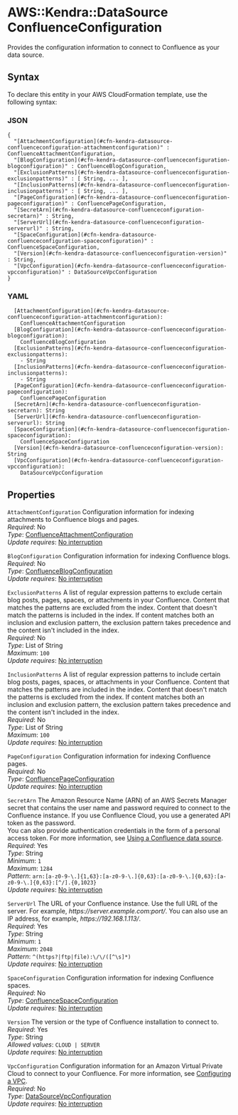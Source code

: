 # AWS::Kendra::DataSource ConfluenceConfiguration<a name="aws-properties-kendra-datasource-confluenceconfiguration"></a>

Provides the configuration information to connect to Confluence as your data source\.

## Syntax<a name="aws-properties-kendra-datasource-confluenceconfiguration-syntax"></a>

To declare this entity in your AWS CloudFormation template, use the following syntax:

### JSON<a name="aws-properties-kendra-datasource-confluenceconfiguration-syntax.json"></a>

```
{
  "[AttachmentConfiguration](#cfn-kendra-datasource-confluenceconfiguration-attachmentconfiguration)" : ConfluenceAttachmentConfiguration,
  "[BlogConfiguration](#cfn-kendra-datasource-confluenceconfiguration-blogconfiguration)" : ConfluenceBlogConfiguration,
  "[ExclusionPatterns](#cfn-kendra-datasource-confluenceconfiguration-exclusionpatterns)" : [ String, ... ],
  "[InclusionPatterns](#cfn-kendra-datasource-confluenceconfiguration-inclusionpatterns)" : [ String, ... ],
  "[PageConfiguration](#cfn-kendra-datasource-confluenceconfiguration-pageconfiguration)" : ConfluencePageConfiguration,
  "[SecretArn](#cfn-kendra-datasource-confluenceconfiguration-secretarn)" : String,
  "[ServerUrl](#cfn-kendra-datasource-confluenceconfiguration-serverurl)" : String,
  "[SpaceConfiguration](#cfn-kendra-datasource-confluenceconfiguration-spaceconfiguration)" : ConfluenceSpaceConfiguration,
  "[Version](#cfn-kendra-datasource-confluenceconfiguration-version)" : String,
  "[VpcConfiguration](#cfn-kendra-datasource-confluenceconfiguration-vpcconfiguration)" : DataSourceVpcConfiguration
}
```

### YAML<a name="aws-properties-kendra-datasource-confluenceconfiguration-syntax.yaml"></a>

```
  [AttachmentConfiguration](#cfn-kendra-datasource-confluenceconfiguration-attachmentconfiguration):
    ConfluenceAttachmentConfiguration
  [BlogConfiguration](#cfn-kendra-datasource-confluenceconfiguration-blogconfiguration):
    ConfluenceBlogConfiguration
  [ExclusionPatterns](#cfn-kendra-datasource-confluenceconfiguration-exclusionpatterns):
    - String
  [InclusionPatterns](#cfn-kendra-datasource-confluenceconfiguration-inclusionpatterns):
    - String
  [PageConfiguration](#cfn-kendra-datasource-confluenceconfiguration-pageconfiguration):
    ConfluencePageConfiguration
  [SecretArn](#cfn-kendra-datasource-confluenceconfiguration-secretarn): String
  [ServerUrl](#cfn-kendra-datasource-confluenceconfiguration-serverurl): String
  [SpaceConfiguration](#cfn-kendra-datasource-confluenceconfiguration-spaceconfiguration):
    ConfluenceSpaceConfiguration
  [Version](#cfn-kendra-datasource-confluenceconfiguration-version): String
  [VpcConfiguration](#cfn-kendra-datasource-confluenceconfiguration-vpcconfiguration):
    DataSourceVpcConfiguration
```

## Properties<a name="aws-properties-kendra-datasource-confluenceconfiguration-properties"></a>

`AttachmentConfiguration` <a name="cfn-kendra-datasource-confluenceconfiguration-attachmentconfiguration"></a>
Configuration information for indexing attachments to Confluence blogs and pages\.  
_Required_: No  
_Type_: [ConfluenceAttachmentConfiguration](aws-properties-kendra-datasource-confluenceattachmentconfiguration.md)  
_Update requires_: [No interruption](https://docs.aws.amazon.com/AWSCloudFormation/latest/UserGuide/using-cfn-updating-stacks-update-behaviors.html#update-no-interrupt)

`BlogConfiguration` <a name="cfn-kendra-datasource-confluenceconfiguration-blogconfiguration"></a>
Configuration information for indexing Confluence blogs\.  
_Required_: No  
_Type_: [ConfluenceBlogConfiguration](aws-properties-kendra-datasource-confluenceblogconfiguration.md)  
_Update requires_: [No interruption](https://docs.aws.amazon.com/AWSCloudFormation/latest/UserGuide/using-cfn-updating-stacks-update-behaviors.html#update-no-interrupt)

`ExclusionPatterns` <a name="cfn-kendra-datasource-confluenceconfiguration-exclusionpatterns"></a>
A list of regular expression patterns to exclude certain blog posts, pages, spaces, or attachments in your Confluence\. Content that matches the patterns are excluded from the index\. Content that doesn't match the patterns is included in the index\. If content matches both an inclusion and exclusion pattern, the exclusion pattern takes precedence and the content isn't included in the index\.  
_Required_: No  
_Type_: List of String  
_Maximum_: `100`  
_Update requires_: [No interruption](https://docs.aws.amazon.com/AWSCloudFormation/latest/UserGuide/using-cfn-updating-stacks-update-behaviors.html#update-no-interrupt)

`InclusionPatterns` <a name="cfn-kendra-datasource-confluenceconfiguration-inclusionpatterns"></a>
A list of regular expression patterns to include certain blog posts, pages, spaces, or attachments in your Confluence\. Content that matches the patterns are included in the index\. Content that doesn't match the patterns is excluded from the index\. If content matches both an inclusion and exclusion pattern, the exclusion pattern takes precedence and the content isn't included in the index\.  
_Required_: No  
_Type_: List of String  
_Maximum_: `100`  
_Update requires_: [No interruption](https://docs.aws.amazon.com/AWSCloudFormation/latest/UserGuide/using-cfn-updating-stacks-update-behaviors.html#update-no-interrupt)

`PageConfiguration` <a name="cfn-kendra-datasource-confluenceconfiguration-pageconfiguration"></a>
Configuration information for indexing Confluence pages\.  
_Required_: No  
_Type_: [ConfluencePageConfiguration](aws-properties-kendra-datasource-confluencepageconfiguration.md)  
_Update requires_: [No interruption](https://docs.aws.amazon.com/AWSCloudFormation/latest/UserGuide/using-cfn-updating-stacks-update-behaviors.html#update-no-interrupt)

`SecretArn` <a name="cfn-kendra-datasource-confluenceconfiguration-secretarn"></a>
The Amazon Resource Name \(ARN\) of an AWS Secrets Manager secret that contains the user name and password required to connect to the Confluence instance\. If you use Confluence Cloud, you use a generated API token as the password\.  
You can also provide authentication credentials in the form of a personal access token\. For more information, see [Using a Confluence data source](https://docs.aws.amazon.com/kendra/latest/dg/data-source-confluence.html)\.  
_Required_: Yes  
_Type_: String  
_Minimum_: `1`  
_Maximum_: `1284`  
_Pattern_: `arn:[a-z0-9-\.]{1,63}:[a-z0-9-\.]{0,63}:[a-z0-9-\.]{0,63}:[a-z0-9-\.]{0,63}:[^/].{0,1023}`  
_Update requires_: [No interruption](https://docs.aws.amazon.com/AWSCloudFormation/latest/UserGuide/using-cfn-updating-stacks-update-behaviors.html#update-no-interrupt)

`ServerUrl` <a name="cfn-kendra-datasource-confluenceconfiguration-serverurl"></a>
The URL of your Confluence instance\. Use the full URL of the server\. For example, _https://server\.example\.com:port/_\. You can also use an IP address, for example, _https://192\.168\.1\.113/_\.  
_Required_: Yes  
_Type_: String  
_Minimum_: `1`  
_Maximum_: `2048`  
_Pattern_: `^(https?|ftp|file):\/\/([^\s]*)`  
_Update requires_: [No interruption](https://docs.aws.amazon.com/AWSCloudFormation/latest/UserGuide/using-cfn-updating-stacks-update-behaviors.html#update-no-interrupt)

`SpaceConfiguration` <a name="cfn-kendra-datasource-confluenceconfiguration-spaceconfiguration"></a>
Configuration information for indexing Confluence spaces\.  
_Required_: No  
_Type_: [ConfluenceSpaceConfiguration](aws-properties-kendra-datasource-confluencespaceconfiguration.md)  
_Update requires_: [No interruption](https://docs.aws.amazon.com/AWSCloudFormation/latest/UserGuide/using-cfn-updating-stacks-update-behaviors.html#update-no-interrupt)

`Version` <a name="cfn-kendra-datasource-confluenceconfiguration-version"></a>
The version or the type of Confluence installation to connect to\.  
_Required_: Yes  
_Type_: String  
_Allowed values_: `CLOUD | SERVER`  
_Update requires_: [No interruption](https://docs.aws.amazon.com/AWSCloudFormation/latest/UserGuide/using-cfn-updating-stacks-update-behaviors.html#update-no-interrupt)

`VpcConfiguration` <a name="cfn-kendra-datasource-confluenceconfiguration-vpcconfiguration"></a>
Configuration information for an Amazon Virtual Private Cloud to connect to your Confluence\. For more information, see [Configuring a VPC](https://docs.aws.amazon.com/kendra/latest/dg/vpc-configuration.html)\.  
_Required_: No  
_Type_: [DataSourceVpcConfiguration](aws-properties-kendra-datasource-datasourcevpcconfiguration.md)  
_Update requires_: [No interruption](https://docs.aws.amazon.com/AWSCloudFormation/latest/UserGuide/using-cfn-updating-stacks-update-behaviors.html#update-no-interrupt)
